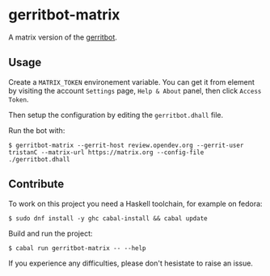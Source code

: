 # gerritbot-matrix

A matrix version of the [gerritbot][gerritbot].

## Usage

Create a `MATRIX_TOKEN` environement variable.
You can get it from element by visiting the account `Settings` page, `Help & About` panel, then click `Access Token`.

Then setup the configuration by editing the `gerritbot.dhall` file.

Run the bot with:

```ShellSession
$ gerritbot-matrix --gerrit-host review.opendev.org --gerrit-user tristanC --matrix-url https://matrix.org --config-file ./gerritbot.dhall
```

## Contribute

To work on this project you need a Haskell toolchain, for example on fedora:

```ShellSession
$ sudo dnf install -y ghc cabal-install && cabal update
```

Build and run the project:

```ShellSession
$ cabal run gerritbot-matrix -- --help
```

If you experience any difficulties, please don't hesistate to raise an issue.


[gerritbot]: https://opendev.org/opendev/gerritbot

